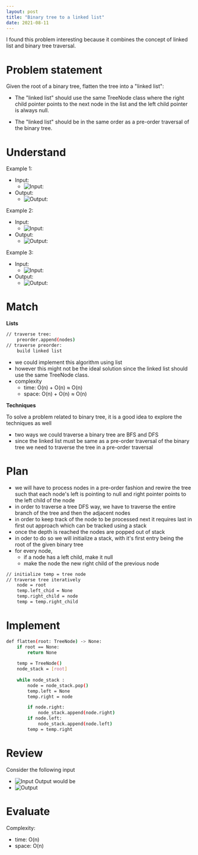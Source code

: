 ```yaml
---
layout: post
title: "Binary tree to a linked list"
date: 2021-08-11
---
```

I found this problem interesting because it combines the concept of linked list and binary tree traversal.

# Problem statement

Given the root of a binary tree, flatten the tree into a "linked list":

- The "linked list" should use the same TreeNode class where the right child pointer points to the next node in the list and the left child pointer is always null.

- The "linked list" should be in the same order as a pre-order traversal of the binary tree.

# Understand

Example 1:
- Input:
    - ![Input:](/Users/archanakalburgi/blogposts/archanakalburgi.github.io/_posts/images/input1.jpg)
- Output:
    - ![Output:](images/output1.jpg)

Example 2:
- Input:
    - ![Input:](images/input2.jpg)
- Output:
    - ![Output:](images/output2.jpg)

Example 3:
- Input:
    - ![Input:](images/input3.jpg)
- Output:
    - ![Output:](images/output3.jpg)

# Match

**Lists**
```sh
// traverse tree:  
    preorder.append(nodes)
// traverse preorder:
    build linked list
```
- we could implement this algorithm using list
- however this might not be the ideal solution since the linked list should use the same TreeNode class.
- complexity 
    - time: O(n) + O(n) ≈ O(n)
    - space: O(n) + O(n) ≈ O(n)

**Techniques**

To solve a problem related to binary tree, it is a good idea to explore the techniques as well
- two ways we could traverse a binary tree are BFS and DFS
- since the linked list must be same as a pre-order traversal of the binary tree we need to traverse the tree in a pre-order traversal 

# Plan 

- we will have to process nodes in a pre-order fashion and rewire the tree such that each node's left is pointing to null and right pointer points to the left child of the node 
- in order to traverse a tree DFS way, we have to traverse the entire branch of the tree and then the adjacent nodes 
- in order to keep track of the node to be processed next it requires last in first out approach which can be tracked using a stack  
- once the depth is reached the nodes are popped out of stack
- in oder to do so we will initialize a stack, with it's first entry being the root of the given binary tree
- for every node, 
    - if a node has a left child, make it null 
    - make the node the new right child of the previous node 

```sh
// initialize temp = tree node
// traverse tree iteratively
    node = root
    temp.left_chid = None 
    temp.right_child = node
    temp = temp.right_child
```

# Implement

```sh
def flatten(root: TreeNode) -> None:
    if root == None:
        return None
    
    temp = TreeNode()
    node_stack = [root]
    
    while node_stack : 
        node = node_stack.pop()
        temp.left = None
        temp.right = node 

        if node.right:
            node_stack.append(node.right)
        if node.left:
            node_stack.append(node.left)
        temp = temp.right
```

# Review

Consider the following input
- ![Input](images/review_input.jpg)
Output would be
- ![Output](images/review_ouput.png) 

# Evaluate

Complexity:
- time: O(n)
- space: O(n) 
